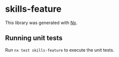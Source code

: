 # skills-feature

This library was generated with [Nx](https://nx.dev).

## Running unit tests

Run `nx test skills-feature` to execute the unit tests.
